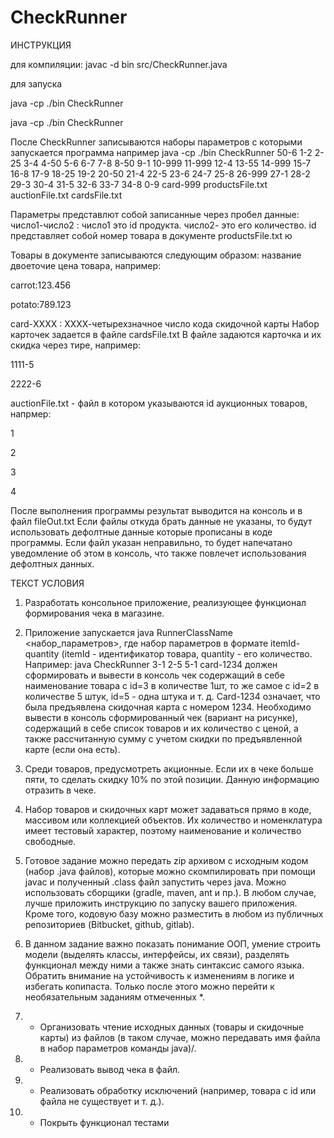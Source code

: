 # CheckRunner

ИНСТРУКЦИЯ


для компиляции:
javac -d bin src/CheckRunner.java

для запуска

java -cp ./bin CheckRunner 

java -cp ./bin CheckRunner


После CheckRunner записываются наборы параметров с которыми запускается программа
например
java -cp ./bin CheckRunner 50-6 1-2 2-25 3-4 4-50 5-6 6-7 7-8 8-50 9-1 10-999 11-999 12-4 13-55 14-999 15-7 16-8 17-9 18-25 19-2 20-50 21-4 22-5 23-6 24-7 25-8 26-999 27-1 28-2 29-3 30-4 31-5 32-6 33-7 34-8 0-9 card-999 productsFile.txt auctionFile.txt cardsFile.txt

Параметры представлют собой записанные через пробел данные: число1-число2 : число1 это id продукта. число2- это его количество.
id представляет собой номер товара в документе productsFile.txt ю

Товары в документе записываются следующим образом:
название двоеточие цена товара, например:

carrot:123.456

potato:789.123

card-ХХХХ : ХХХХ-четырехзначное число кода скидочной карты
Набор карточек задается в файле cardsFile.txt
В файле задаются карточка и их скидка через тире, например:

1111-5

2222-6

auctionFile.txt - файл в котором указываются id аукционных товаров, напрмер:

1

2

3

4


После выполнения программы результат выводится на консоль и в файл fileOut.txt
Если файлы откуда брать данные не указаны, то будут использовать дефолтные данные которые прописаны в коде программы.
Если файл указан неправильно, то будет напечатано уведомление об этом в консоль, что также повлечет использования дефолтных данных.






ТЕКСТ УСЛОВИЯ
1. Разработать консольное приложение, реализующее функционал формирования чека в магазине.

2. Приложение запускается java RunnerClassName <набор_параметров>, где набор параметров в формате itemId-quantity (itemId - идентификатор товара, quantity - его количество.
Например: java CheckRunner 3-1 2-5 5-1 card-1234 должен сформировать и вывести в консоль чек содержащий в себе наименование товара с id=3 в количестве 1шт, то же самое с id=2 в количестве 5 штук, id=5 - одна штука и т. д. Card-1234 означает, что была предъявлена скидочная карта с номером 1234. Необходимо вывести в консоль сформированный чек (вариант на рисунке), содержащий в себе список товаров и их количество с ценой, а также рассчитанную сумму с учетом скидки по предъявленной карте (если она есть).

3. Среди товаров, предусмотреть акционные. Если их в чеке больше пяти, то сделать скидку 10% по этой позиции. Данную информацию отразить в чеке.

4. Набор товаров и скидочных карт может задаваться прямо в коде, массивом или коллекцией объектов. Их количество и номенклатура имеет тестовый характер, поэтому наименование и количество свободные.

5. Готовое задание можно передать zip архивом с исходным кодом (набор .java файлов), которые можно скомпилировать при помощи javac и полученный .class файл запустить через java. Можно использовать сборщики (gradle, maven, ant и пр.). В любом случае, лучше приложить инструкцию по запуску вашего приложения. Кроме того, кодовую базу можно разместить в любом из публичных репозиториев (Bitbucket, github, gitlab).

6. В данном задание важно показать понимание ООП, умение строить модели (выделять классы, интерфейсы, их связи), разделять функционал между ними  а также знать синтаксис самого языка. Обратить внимание на устойчивость к изменениям в логике и избегать копипаста. Только после этого можно перейти к необязательным заданиям отмеченных *.

7. * Организовать чтение исходных данных (товары и скидочные карты) из файлов (в таком случае, можно передавать имя файла в набор параметров команды java)/.

8. * Реализовать вывод чека в файл.

9. * Реализовать обработку исключений (например, товара с id или файла не существует  и т. д.).

10. * Покрыть функционал тестами
